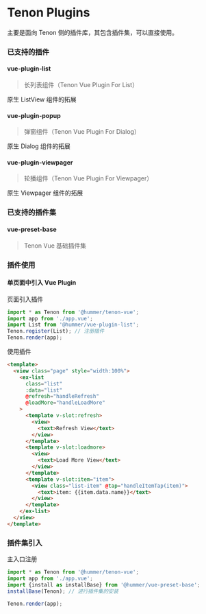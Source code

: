 # Tenon Plugins
主要是面向 Tenon 侧的插件库，其包含插件集，可以直接使用。


### 已支持的插件
#### vue-plugin-list
> 长列表组件（Tenon Vue Plugin For List）


原生 ListView 组件的拓展
#### vue-plugin-popup
> 弹窗组件（Tenon Vue Plugin For Dialog）


原生 Dialog 组件的拓展

#### vue-plugin-viewpager
> 轮播组件（Tenon Vue Plugin For Viewpager）

原生 Viewpager 组件的拓展

### 已支持的插件集
#### vue-preset-base
> Tenon Vue 基础插件集

### 插件使用
#### 单页面中引入 Vue Plugin
页面引入插件
```javascript
import * as Tenon from '@hummer/tenon-vue';
import app from './app.vue';
import List from '@hummer/vue-plugin-list';
Tenon.register(List); // 注册插件
Tenon.render(app);
```
使用插件
```html
<template>
  <view class="page" style="width:100%">
    <ex-list
      class="list"
      :data="list"
      @refresh="handleRefresh"
      @loadMore="handleLoadMore"
    >
      <template v-slot:refresh>
        <view>
          <text>Refresh View</text>
        </view>
      </template>
      <template v-slot:loadmore>
        <view>
          <text>Load More View</text>
        </view>
      </template>
      <template v-slot:item="item">
        <view class="list-item" @tap="handleItemTap(item)">
          <text>item: {{item.data.name}}</text>
        </view>
      </template>
    </ex-list>
  </view>
</template>
```
### 插件集引入
主入口注册
```javascript
import * as Tenon from '@hummer/tenon-vue';
import app from './app.vue';
import {install as installBase} from '@hummer/vue-preset-base';
installBase(Tenon); // 进行插件集的安装

Tenon.render(app);
```
